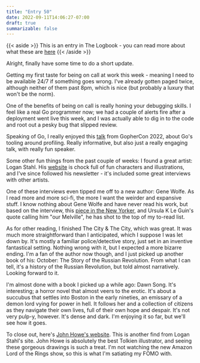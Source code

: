 ```yaml
---
title: "Entry 50"
date: 2022-09-11T14:06:27-07:00
draft: true
summarizable: false
---
```


{{< aside >}} This is an entry in The Logbook - you can read more about what these are [here](/posts/logbook) {{< /aside >}}

Alright, finally have some time to do a short update.

Getting my first taste for being on call at work this week - meaning I need to be available 24/7 if something goes wrong. I've already gotten paged twice, although neither of them past 8pm, which is nice (but probably a luxury that won't be the norm).

One of the benefits of being on call is really honing your debugging skills. I feel like a real Go programmer now; we had a couple of alerts fire after a deployment went live this week, and I was actually able to dig in to the code and root out a pesky bug that slipped review.

Speaking of Go, I really enjoyed this [talk](https://www.youtube.com/watch?v=6qAfkJGWsns) from GopherCon 2022, about Go's tooling around profiling. Really informative, but also just a really engaging talk, with really fun speaker.

Some other fun things from the past couple of weeks: I found a great artist: Logan Stahl. His [website](https://tachyonart.neocities.org/) is chock full of fun characters and illustrations, and I've since followed his newsletter - it's included some great interviews with other artists.

One of these interviews even tipped me off to a new author: Gene Wolfe. As I read more and more sci-fi, the more I want the weirder and expansive stuff. I know nothing about Gene Wolfe and have never read his work, but based on the interview, this [piece in the New Yorker](https://www.newyorker.com/books/page-turner/sci-fis-difficult-genius), and Ursula K Le Guin's quote calling him "our Melville", he has shot to the top of my to-read list.

As for other reading, I finished The City & The City, which was great. It was much more straightforward than I anticipated, which I suppose I was let down by. It's mostly a familiar police/detective story, just set in an inventive fantastical setting. Nothing wrong with it, but I expected a more bizarre ending. I'm a fan of the author now though, and I just picked up another book of his: October: The Story of the Russian Revolution. From what I can tell, it's a history of the Russian Revolution, but told almost narratively. Looking forward to it. 

I'm almost done with a book I picked up a while ago: Dawn Song. It's interesting; a horror novel that almost veers to the erotic. It's about a succubus that settles into Boston in the early nineties, an emissary of a demon lord vying for power in hell. It follows her and a collection of citizens as they navigate their own lives, full of their own hope and despair. It's not very pulp-y, however. It's dense and dark. I'm enjoying it so far, but we'll see how it goes.

To close out, here's [John Howe's website](https://www.john-howe.com/portfolio/gallery/). This is another find from Logan Stahl's site. John Howe is absolutely the best Tolkien illustrator, and seeing these gorgeous drawings is such a treat. I'm not watching the new Amazon Lord of the Rings show, so this is what I'm satiating my FOMO with.
